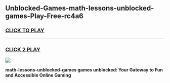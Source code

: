 
## Unblocked-Games-math-lessons-unblocked-games-Play-Free-rc4a6
<h3>
<a href="https://premium76.site?title=math-lessons-unblocked-games&ref=15A">CLICK TO PLAY</a></h3>
<hr>

<h3>
<a href="https://premium76.site?title=math-lessons-unblocked-games&ref=15A">CLICK 2 PLAY</a>
  
</h3>

<a href="https://premium76.site?title=math-lessons-unblocked-games&ref=15A"><img src="https://clearcache.store/games.png"></a>


**math-lessons-unblocked-games games unblocked: Your Gateway to Fun and Accessible Online Gaming**
